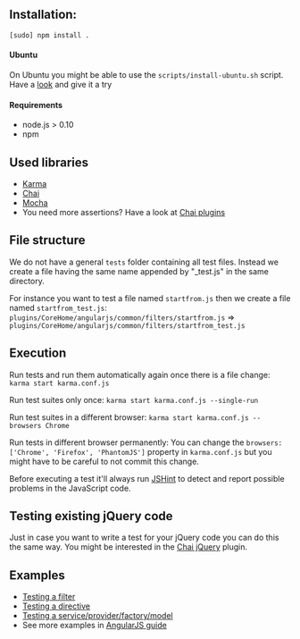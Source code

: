 ## Installation:

`[sudo] npm install .`

#### Ubuntu
On Ubuntu you might be able to use the `scripts/install-ubuntu.sh` script. Have a [look](https://github.com/piwik/piwik/blob/master/tests/angularjs/install-ubuntu.sh) and give it a try

#### Requirements
* node.js > 0.10
* npm

## Used libraries
* [Karma](http://karma-runner.github.io/0.12/index.html)
* [Chai](http://chaijs.com/guide/styles/)
* [Mocha](http://visionmedia.github.io/mocha/)
* You need more assertions? Have a look at [Chai plugins](http://chaijs.com/plugins)

## File structure

We do not have a general `tests` folder containing all test files. Instead we create a file having the same name appended by "_test.js" in the same directory.

For instance you want to test a file named `startfrom.js` then we create a file named `startfrom_test.js`:
`plugins/CoreHome/angularjs/common/filters/startfrom.js` => 
`plugins/CoreHome/angularjs/common/filters/startfrom_test.js`

## Execution

Run tests and run them automatically again once there is a file change:
`karma start karma.conf.js`

Run test suites only once:
`karma start karma.conf.js --single-run`

Run test suites in a different browser:
`karma start karma.conf.js --browsers Chrome`

Run tests in different browser permanently:
You can change the `browsers: ['Chrome', 'Firefox', 'PhantomJS']` property in `karma.conf.js` but you might have to be careful to not commit this change.

Before executing a test it'll always run [JSHint](http://www.jshint.com/) to detect and report possible problems in the JavaScript code.

## Testing existing jQuery code

Just in case you want to write a test for your jQuery code you can do this the same way. You might be interested in the [Chai jQuery](http://chaijs.com/plugins/chai-jquery) plugin. 

## Examples
* [Testing a filter](plugins/CoreHome/angularjs/common/filters/startfrom_test.js)
* [Testing a directive](plugins/CoreHome/angularjs/common/directives/autocomplete-matched_test.js)
* [Testing a service/provider/factory/model](plugins/CoreHome/angularjs/common/services/piwik_test.js)
* See more examples in [AngularJS guide](http://docs.angularjs.org/guide/unit-testing)
